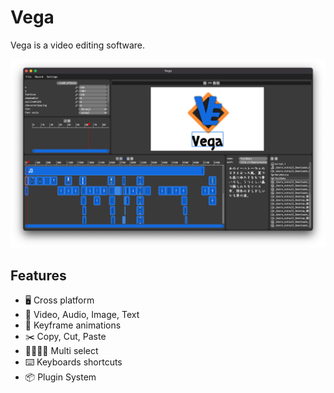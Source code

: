 # Vega

Vega is a video editing software.

![Vega](src/public/screenshot.png)

## Features

- :desktop_computer:️ Cross platform
- :star2: Video, Audio, Image, Text
- :key: Keyframe animations
- :scissors: Copy, Cut, Paste
- :family_man_woman_girl_boy: Multi select
- :keyboard: Keyboards shortcuts
- :package: Plugin System
